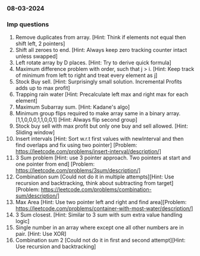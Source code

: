 ### 08-03-2024
### Imp questions

1. Remove duplicates from array. [Hint: Think if elements not equal then shift left, 2 pointers] 
2. Shift all zeroes to end. [Hint: Always keep zero tracking counter intact unless swapped]
3. Left rotate array by D places. [Hint: Try to derive quick formula]
4. Maximum difference problem with order, such that j > i. [Hint: Keep track of minimum from left to right and treat every element as j]
5. Stock Buy sell. [Hint: Surprisingly small solution. Incremental Profits adds up to max profit]
6. Trapping rain water [Hint: Precalculate left max and right max for each element]
7. Maximum Subarray sum. [Hint: Kadane's algo]
8. Minimum group flips required to make array same in a binary array. [1,1,0,0,0,1,1,0,0,1] [Hint: Always flip second group]
9. Stock buy sell with max profit but only one buy and sell allowed. [Hint: Sliding window]
10. Insert intervals [Hint: Sort w.r.t first values with newInterval and then find overlaps and fix using two pointer] [Problem: https://leetcode.com/problems/insert-interval/description/]
11. 3 Sum problem [Hint: use 3 pointer approach. Two pointers at start and one pointer from end] [Problem: https://leetcode.com/problems/3sum/description/]
12. Combination sum [Could not do it in multiple attempts][Hint: Use recursion and backtracking, think about subtracting from target][Problem: https://leetcode.com/problems/combination-sum/description/]
13. Max Area [Hint: Use two pointer left and right and find area][Problem: https://leetcode.com/problems/container-with-most-water/description/]
14. 3 Sum closest. [Hint: Similar to 3 sum with sum extra value handling logic]
15. Single number in an array where except one all other numbers are in pair. [Hint: Use XOR]
16. Combination sum 2 [Could not do it in first and second attempt][Hint: Use recursion and backtracking]
